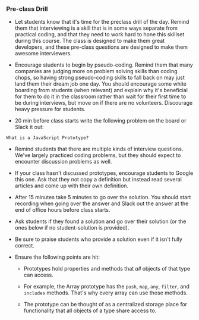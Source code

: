 ### Pre-class Drill

- Let students know that it's time for the preclass drill of the day. Remind them that interviewing is a skill that is in some ways separate from practical coding, and that they need to work hard to hone this skillset during this course. The class is designed to make them great developers, and these pre-class questions are designed to make them awesome interviewers.

- Encourage students to begin by pseudo-coding. Remind them that many companies are judging more on problem solving skills than coding chops, so having strong pseudo-coding skills to fall back on may just land them their dream job one day. You should encourage some white boarding from students (when relevant) and explain why it's beneficial for them to do it in the classroom rather than wait for their first time to be during interviews, but move on if there are no volunteers. Discourage heavy pressure for students.

- 20 min before class starts write the following problem on the board or Slack it out:

```
What is a JavaScript Prototype?
```

- Remind students that there are multiple kinds of interview questions. We've largely practiced coding problems, but they should expect to encounter discussion problems as well.

- If your class hasn't discussed prototypes, encourage students to Google this one. Ask that they not copy a definition but instead read several articles and come up with their own definition.

- After 15 minutes take 5 minutes to go over the solution. You should start recording when going over the answer and Slack out the answer at the end of office hours before class starts.

- Ask students if they found a solution and go over their solution (or the ones below if no student-solution is provided).

- Be sure to praise students who provide a solution even if it isn't fully correct.

- Ensure the following points are hit:

  - Prototypes hold properties and methods that _all_ objects of that type can access.

  - For example, the Array prototype has the `push`, `map`, `any`, `filter`, and `includes` methods. That's why every array can use those methods.

  - The prototype can be thought of as a centralized storage place for functionality that all objects of a type share access to.
